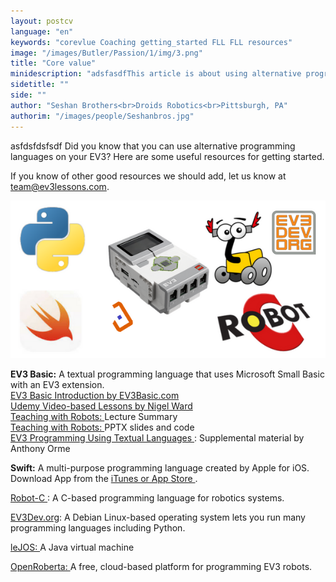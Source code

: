 ```yaml
---
layout: postcv
language: "en"
keywords: "corevlue Coaching getting_started FLL FLL resources"
image: "/images/Butler/Passion/1/img/3.png"
title: "Core value"
minidescription: "adsfasdfThis article is about using alternative programming languages on the EV3."
sidetitle: ""
side: ""
author: "Seshan Brothers<br>Droids Robotics<br>Pittsburgh, PA"
authorim: "/images/people/Seshanbros.jpg"
---
```


asfdsfdsfsdf
Did you know that you can use alternative programming languages on your EV3?  Here are some useful resources for getting started.

If you know of other good resources we should add, let us know at team@ev3lessons.com.


![](/images/coachcorner/Resources2.png)


<b>EV3 Basic:</b> A textual programming language that uses Microsoft Small Basic with an EV3 extension.<br> 
<a href="http://www.EV3Basic.com"> EV3 Basic Introduction by EV3Basic.com </a> <br>
<a href="https://www.udemy.com/ev3-basic-getting-started/#%2F"> Udemy Video-based Lessons by Nigel Ward </a><br>
<a href= "http://ev3basic.blogspot.com/"> Teaching with Robots: </a> Lecture Summary<br>
<a href= "http://ev3basic.blogspot.com/p/materials.html"> Teaching with Robots: </a> PPTX slides and code<br>
<a href="https://onedrive.live.com/view.aspx?resid=B222F4E659AAFCA5!281088&ithint=onenote%2c&app=OneNote&authkey=!ABn7nL9tKUTChd0"> EV3 Programming Using Textual Languages </a>: Supplemental material by Anthony Orme

<b>Swift:</b> A multi-purpose programming language created by Apple for iOS. 
<br>Download App from the <a href="https://itunes.apple.com/us/app/swift-playgrounds/id908519492?mt=8App"> iTunes or App Store </a>. 

<a href="http://www.robotc.net/"> Robot-C </a>: A C-based programming language for robotics systems.


<a href="http://www.ev3dev.org/">EV3Dev.org</a>: A Debian Linux-based operating system lets you run many programming languages including Python.


<a href="http://www.lejos.org/ev3.php">leJOS: </a> A Java virtual machine


<a href="https://www.open-roberta.org/en/welcome/">OpenRoberta: </a> A free, cloud-based platform for programming EV3 robots.





